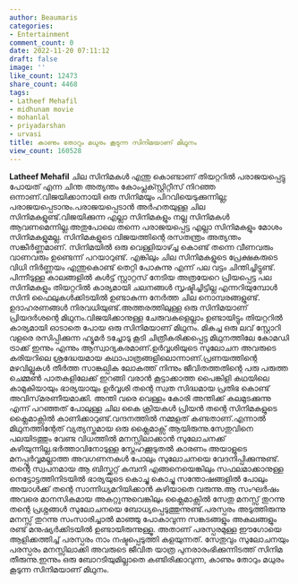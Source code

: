 ```yaml
---
author: Beaumaris
categories:
- Entertainment
comment_count: 0
date: 2022-11-20 07:11:12
draft: false
image: ''
like_count: 12473
share_count: 4468
tags:
- Latheef Mehafil
- midhunam movie
- mohanlal
- priyadarshan
- urvasi
title: കാണും തോറും മധുരം കൂടുന്ന സിനിമയാണ് മിഥുനം
view_count: 160528
---
```


**Latheef Mehafil** ചില സിനിമകൾ എന്തു കൊണ്ടാണ് തിയറ്ററിൽ പരാജയപ്പെട്ടു പോയത് എന്ന ചിന്ത അത്യന്തം കോംപ്ലക്സ്റ്റിറ്റീസ് നിറഞ്ഞ ഒന്നാണ്.വിജയിക്കാനായി ഒരു സിനിമയും പിറവിയെടുക്കുന്നില്ല; പരാജയപ്പെടാനും.പരാജയപ്പെടാൻ അർഹതയുള്ള ചില സിനിമകളുണ്ട്.വിജയിക്കുന്ന എല്ലാ സിനിമകളും നല്ല സിനിമകൾ ആവണമെന്നില്ല.അതുപോലെ തന്നെ പരാജയപ്പെട്ട എല്ലാ സിനിമകളും മോശം സിനിമകളുമല്ല. സിനിമകളുടെ വിജയത്തിന്റെ രസതന്ത്രം അത്യന്തം സങ്കീർണ്ണമാണ്. സിനിമയിൽ ഒരു വെള്ളിയാഴ്ച്ച കൊണ്ട് തന്നെ വീണവരും വാണവരും ഉണ്ടെന്ന് പറയാറുണ്ട്. എങ്കിലും ചില സിനിമകളുടെ പ്രേക്ഷകരുടെ വിധി നിർണ്ണയം എന്തുകൊണ്ട് തെറ്റി പോകുന്നു എന്ന് പല വട്ടം ചിന്തിച്ചിട്ടുണ്ട്. പിന്നീടുള്ള കാലങ്ങളിൽ കൾട്ട് സ്റ്റാറ്റസ് നേടിയ അത്രയേറെ പ്രിയപ്പെട്ട പല സിനിമകളും തിയറ്ററിൽ കാര്യമായി ചലനങ്ങൾ സൃഷ്ടിച്ചിട്ടില്ല എന്നറിയുമ്പോൾ സിനി ഫൈലുകൾക്കിടയിൽ ഉണ്ടാകുന്ന നേർത്ത ചില നൊമ്പരങ്ങളുണ്ട്. ഉദാഹരണങ്ങൾ നിരവധിയുണ്ട്.അത്തരത്തിലുള്ള ഒരു സിനിമയാണ് പ്രിയദർശന്റെ മിഥുനം.വിജയിക്കാനുള്ള ചേരുവകളെല്ലാം ഉണ്ടായിട്ടും തിയറ്ററിൽ കാര്യമായി ഓടാതെ പോയ ഒരു സിനിമയാണ് മിഥുനം. മികച്ച ഒരു ലവ് സ്റ്റോറി വളരെ രസിപ്പിക്കുന്ന ഹ്യൂമർ ടച്ചോടു കൂടി ചിത്രീകരിക്കപ്പെട്ട മിഥുനത്തിലേ കോമഡി ട്രാക്ക് ഇന്നും എന്നും ആസ്വാദ്യകരമാണ്.ഉർവ്വശിയുടെ സുലോചന അവരുടെ കരിയറിലെ ശ്രദ്ധേയമായ കഥാപാത്രങ്ങളിലൊന്നാണ്.പ്രണയത്തിന്റെ മഴവില്ലുകൾ തീർത്ത സാങ്കല്പിക ലോകത്ത് നിന്നും ജീവിതത്തതിന്റെ പരു പരുത്ത ചെമ്മൺ പാതകളിലേക്ക് ഇറങ്ങി വരാൻ കൂട്ടാക്കാത്ത പൈങ്കിളി കഥയിലെ കാമുകിയായും ഭാര്യയായും ഉർവ്വശി തന്റെ സ്വത സിദ്ധമായ പ്രതിഭ കൊണ്ട് അവിസ്‌മരണീയമാക്കി. അന്തി വരെ വെള്ളം കോരി അന്തിക്ക് കലമുടക്കുന്നു എന്ന് പറഞ്ഞത് പോലുള്ള ചില കൈ ക്രിയകൾ പ്രിയൻ തന്റെ സിനിമകളുടെ ക്ലൈമാക്സിൽ കാണിക്കാറുണ്ട്.വന്ദനത്തിൽ നമ്മളത് കണ്ടതാണ്.എന്നാൽ മിഥുനത്തിന്റേത് വ്യത്യസ്തമായ ഒരു ക്ലൈമാക്സ്‌ ആയിരുന്നു.സേതുവിനെ പലയിടത്തും വേണ്ട വിധത്തിൽ മനസ്സിലാക്കാൻ സുലോചനക്ക് കഴിയുന്നില്ല.ഭർത്താവിനോടുള്ള സ്നേഹക്കൂടുതൽ കാരണം അയാളുടെ മനപ്പൂർവ്വമല്ലാത്ത അവഗണനകൾ പോലും സുലോചനയെ വേദനിപ്പിക്കുന്നുണ്ട്. തന്റെ സ്വപനമായ ആ ബിസ്ക്കറ്റ് കമ്പനി എങ്ങനെയെങ്കിലും സഫലമാക്കാനുള്ള നെട്ടോട്ടത്തിനിടയിൽ ഭാര്യയുടെ കൊച്ചു കൊച്ചു സന്തോഷങ്ങളിൽ പോലും അയാൾക്ക് തന്റെ സാന്നിധ്യമറിയിക്കാൻ കഴിയാതെ വരുന്നു.ആ സംഘർഷം അവരെ മാനസികമായ അകറ്റുന്നുവെങ്കിലും ക്ലൈമാക്സിൽ സേതു മനസ്സ് തുറന്നു തന്റെ പ്രശ്നങ്ങൾ സുലോചനയെ ബോധ്യപ്പെടുത്തുന്നുണ്ട്.പരസ്പരം അടുത്തിരുന്നു മനസ്സ് തുറന്നു സംസാരിച്ചാൽ മാഞ്ഞു പോകാവുന്ന സങ്കടങ്ങളും അകലങ്ങളും രണ്ട് മനുഷ്യർക്കിടയിൽ ഉണ്ടായിരുന്നുള്ളൂ. അതാണ് പരസ്പരമുള്ള ഈഗോയെ ആളിക്കത്തിച്ച് പരസ്പരം നാം നഷ്ടപ്പെടുത്തി കളയുന്നത്. സേതുവും സുലോചനയും പരസ്പരം മനസ്സിലാക്കി അവരുടെ ജീവിത യാത്ര പുനരാരംഭിക്കുന്നിടത്ത് സിനിമ തീരുന്നു.ഇന്നും ഒരു ബോറടിയുമില്ലാതെ കണ്ടിരിക്കാവുന്ന, കാണും തോറും മധുരം കൂടുന്ന സിനിമയാണ് മിഥുനം.